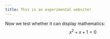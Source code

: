 ```yaml
---
title: This is an experimental website!
---
```


Now we test whether it can display mathematics:
$$
x^2 + x + 1 = 0
$$

